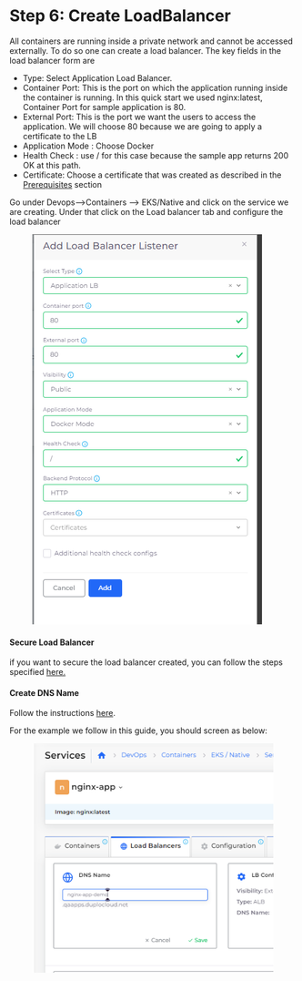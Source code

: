 # Step 6: Create LoadBalancer

All containers are running inside a private network and cannot be accessed externally. To do so one can create a load balancer. The key fields in the load balancer form are

* Type: Select Application Load Balancer.
* Container Port: This is the port on which the application running inside the container is running. In this quick start we used nginx:latest, Container Port for sample application is 80.
* External Port: This is the port we want the users to access the application. We will choose 80 because we are going to apply a certificate to the LB
* Application Mode : Choose Docker
* Health Check : use / for this case because the sample app returns 200 OK at this path.
* Certificate: Choose a certificate that was created as described in the [Prerequisites](../../prerequisites/) section&#x20;

Go under Devops-->Containers --> EKS/Native and click on the service we are creating. Under that click on the Load balancer tab and configure the load balancer



<figure><img src="../../../.gitbook/assets/image (6).png" alt=""><figcaption></figcaption></figure>

#### Secure Load Balancer

&#x20;if you want to secure the load balancer created, you can follow the steps specified [here.](../quickstart-eks-services/step-7-secure-the-load-balancer.md)

#### Create DNS Name

Follow the instructions [here](../quickstart-eks-services/step-8-create-dns-name.md).&#x20;

For the example we follow in this guide, you should screen as below:

<figure><img src="../../../.gitbook/assets/image (47).png" alt=""><figcaption></figcaption></figure>
